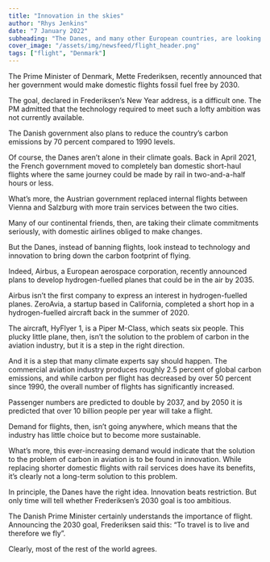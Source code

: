 ```yaml
---
title: "Innovation in the skies"
author: "Rhys Jenkins"
date: "7 January 2022"
subheading: "The Danes, and many other European countries, are looking to aviation to help bring down their carbon footprints."
cover_image: "/assets/img/newsfeed/flight_header.png"  
tags: ["flight", "Denmark"]
---
```


The Prime Minister of Denmark, Mette Frederiksen, recently announced that her government would make domestic flights fossil fuel free by 2030. 

The goal, declared in Frederiksen’s New Year address, is a difficult one. The PM admitted that the technology required to meet such a lofty ambition was not currently available.

The Danish government also plans to reduce the country’s carbon emissions by 70 percent compared to 1990 levels. 

Of course, the Danes aren’t alone in their climate goals. Back in April 2021, the French government moved to completely ban domestic short-haul flights where the same journey could be made by rail in two-and-a-half hours or less.

What’s more, the Austrian government replaced internal flights between Vienna and Salzburg with more train services between the two cities. 

Many of our continental friends, then, are taking their climate commitments seriously, with domestic airlines obliged to make changes. 

But the Danes, instead of banning flights, look instead to technology and innovation to bring down the carbon footprint of flying.

Indeed, Airbus, a European aerospace corporation, recently announced plans to develop hydrogen-fuelled planes that could be in the air by 2035.

Airbus isn’t the first company to express an interest in hydrogen-fuelled planes. ZeroAvia, a startup based in California, completed a short hop in a hydrogen-fuelled aircraft back in the summer of 2020. 

The aircraft, HyFlyer 1, is a Piper M-Class, which seats six people. This plucky little plane, then, isn’t the solution to the problem of carbon in the aviation industry, but it is a step in the right direction. 

And it is a step that many climate experts say should happen. The commercial aviation industry produces roughly 2.5 percent of global carbon emissions, and while carbon per flight has decreased by over 50 percent since 1990, the overall number of flights has significantly increased. 

Passenger numbers are predicted to double by 2037, and by 2050 it is predicted that over 10 billion people per year will take a flight. 

Demand for flights, then, isn’t going anywhere, which means that the industry has little choice but to become more sustainable. 

What’s more, this ever-increasing demand would indicate that the solution to the problem of carbon in aviation is to be found in innovation. While replacing shorter domestic flights with rail services does have its benefits, it’s clearly not a long-term solution to this problem. 

In principle, the Danes have the right idea. Innovation beats restriction. But only time will tell whether Frederiksen’s 2030 goal is too ambitious. 

The Danish Prime Minister certainly understands the importance of flight. Announcing the 2030 goal, Frederiksen said this: “To travel is to live and therefore we fly”.  

Clearly, most of the rest of the world agrees. 